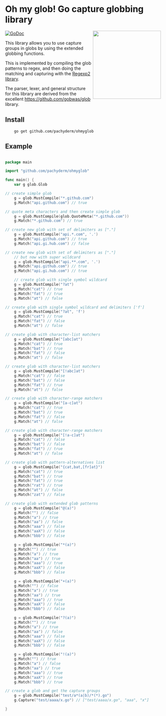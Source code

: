 # Oh my glob! Go capture globbing library
[![GoDoc](https://godoc.org/github.com/pachyderm/ohmyglob?status.svg)](https://godoc.org/github.com/pachyderm/ohmyglob)
<img align="right" width="220" height="220" src="https://i.imgur.com/kQoBuaZ.png">

This library allows you to use capture groups in globs
by using the extended globbing functions.

This is implemented by compiling the glob patterns to regex,
and then doing the matching and capturing with the [Regexp2 library](https://github.com/dlclark/regexp2).

The parser, lexer, and general structure for this library are derived from the excellent https://github.com/gobwas/glob library.

## Install

```shell
    go get github.com/pachyderm/ohmyglob
```

## Example

```go

package main

import "github.com/pachyderm/ohmyglob"

func main() {
    var g glob.Glob

// create simple glob
    g = glob.MustCompile("*.github.com")
    g.Match("api.github.com") // true

// quote meta characters and then create simple glob
    g = glob.MustCompile(glob.QuoteMeta("*.github.com"))
    g.Match("*.github.com") // true

// create new glob with set of delimiters as ["."]
    g = glob.MustCompile("api.*.com", '.')
    g.Match("api.github.com") // true
    g.Match("api.gi.hub.com") // false

// create new glob with set of delimiters as ["."]
    // but now with super wildcard
    g = glob.MustCompile("api.**.com", '.')
    g.Match("api.github.com") // true
    g.Match("api.gi.hub.com") // true

    // create glob with single symbol wildcard
    g = glob.MustCompile("?at")
    g.Match("cat") // true
    g.Match("fat") // true
    g.Match("at") // false

// create glob with single symbol wildcard and delimiters ['f']
    g = glob.MustCompile("?at", 'f')
    g.Match("cat") // true
    g.Match("fat") // false
    g.Match("at") // false

// create glob with character-list matchers
    g = glob.MustCompile("[abc]at")
    g.Match("cat") // true
    g.Match("bat") // true
    g.Match("fat") // false
    g.Match("at") // false

// create glob with character-list matchers
    g = glob.MustCompile("[!abc]at")
    g.Match("cat") // false
    g.Match("bat") // false
    g.Match("fat") // true
    g.Match("at") // false

// create glob with character-range matchers
    g = glob.MustCompile("[a-c]at")
    g.Match("cat") // true
    g.Match("bat") // true
    g.Match("fat") // false
    g.Match("at") // false

// create glob with character-range matchers
    g = glob.MustCompile("[!a-c]at")
    g.Match("cat") // false
    g.Match("bat") // false
    g.Match("fat") // true
    g.Match("at") // false

// create glob with pattern-alternatives list
    g = glob.MustCompile("{cat,bat,[fr]at}")
    g.Match("cat") // true
    g.Match("bat") // true
    g.Match("fat") // true
    g.Match("rat") // true
    g.Match("at") // false
    g.Match("zat") // false

// create glob with extended glob patterns
    g = glob.MustCompile("@(a)")
    g.Match("") // false
    g.Match("a") // true
    g.Match("aa") // false
    g.Match("aaa") // false
    g.Match("aaX") // false
    g.Match("bbb") // false

    g = glob.MustCompile("*(a)")
    g.Match("") // true
    g.Match("a") // true
    g.Match("aa") // true
    g.Match("aaa") // true
    g.Match("aaX") // false
    g.Match("bbb") // false

    g = glob.MustCompile("+(a)")
    g.Match("") // false
    g.Match("a") // true
    g.Match("aa") // true
    g.Match("aaa") // true
    g.Match("aaX") // false
    g.Match("bbb") // false

    g = glob.MustCompile("?(a)")
    g.Match("") // true
    g.Match("a") // true
    g.Match("aa") // false
    g.Match("aaa") // false
    g.Match("aaX") // false
    g.Match("bbb") // false

    g = glob.MustCompile("!(a)")
    g.Match("") // true
    g.Match("a") // false
    g.Match("aa") // true
    g.Match("aaa") // true
    g.Match("aaX") // true
    g.Match("bbb") // true

// create a glob and get the capture groups
    g = glob.MustCompile("test/a*(a|b)/*(*).go")
    g.Capture("test/aaaa/x.go") // ["test/aaaa/x.go", "aaa", "x"]

}

```
